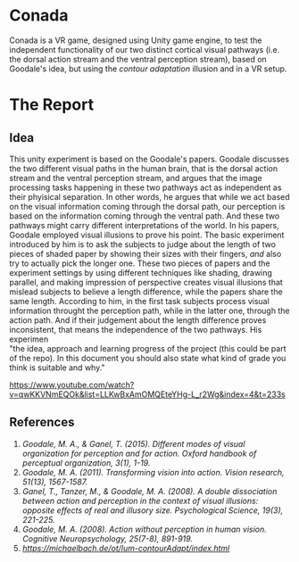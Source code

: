 # Conada

Conada is a VR game, designed using Unity game engine, to test the independent functionality of our two distinct cortical visual pathways (i.e. the dorsal action stream and the ventral perception stream), based on Goodale's idea, but using the *contour adaptation* illusion and in a VR setup.

# The Report
## Idea
This unity experiment is based on the Goodale's papers. Goodale discusses the two different visual paths in the human brain, that is the dorsal action stream and the ventral perception stream, and argues that the image processing tasks happening in these two pathways act as independent as their phyisical separation. In other words, he argues that while we act based on the visual information coming through the dorsal path, our perception is based on the information coming through the ventral path. And these two pathways might carry different interpretations of the world.
In his papers, Goodale employed visual illusions to prove his point. The basic experiment introduced by him is to ask the subjects to judge about the length of two pieces of shaded paper by showing their sizes with their fingers, *and* also try to actually pick the longer one. These two pieces of papers and the experiment settings by using different techniques like shading, drawing parallel, and making impression of perspective creates visual illusions that mislead subjects to believe a length difference, while the papers share the same length. According to him, in the first task subjects process visual information throught the perception path, while in the latter one, through the action path. And if their judgement about the length difference proves inconsistent, that means the independence of the two pathways. His experimen
<br>
"the idea, approach and learning progress of the project (this could be part of the repo). In this document you should also state what kind of grade you think is suitable and why."

https://www.youtube.com/watch?v=qwKKVNmEQOk&list=LLKwBxAmOMQEteYHg-L_r2Wg&index=4&t=233s

## References
1. *Goodale, M. A., & Ganel, T. (2015). Different modes of visual organization for perception and for action. Oxford handbook of perceptual organization, 3(1), 1-19.*
2. *Goodale, M. A. (2011). Transforming vision into action. Vision research, 51(13), 1567-1587.*
3. *Ganel, T., Tanzer, M., & Goodale, M. A. (2008). A double dissociation between action and perception in the context of visual illusions: opposite effects of real and illusory size. Psychological Science, 19(3), 221-225.*
4. *Goodale, M. A. (2008). Action without perception in human vision. Cognitive Neuropsychology, 25(7-8), 891-919.*
5. *https://michaelbach.de/ot/lum-contourAdapt/index.html*
